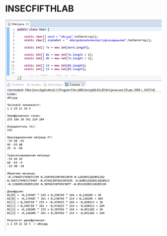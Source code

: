 # INSECFIFTHLAB

![Результат работы программы](https://github.com/damirqa/INSECFIFTHLAB/blob/master/resfifthlab.png)
